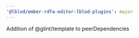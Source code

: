 ```yaml
---
'@lblod/ember-rdfa-editor-lblod-plugins': major
---
```


Addition of @glint/template to peerDependencies
